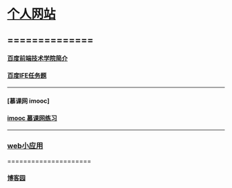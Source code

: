 # [个人网站](http://taoqun.github.io/mypage/)
==============
-----------  
#### [百度前端技术学院简介](http://ife.baidu.com/)  
#### [百度IFE任务题](http://taoqun.github.io/mypage/baidu_ife/index/index.html)
------------
#### [慕课网 imooc]
#### [imooc 慕课网练习](http://taoqun.github.io/mypage/imooc/imooc.html)
--------------
### [web小应用](http://taoqun.github.io/mypage/practice/calculator\index.html)
=====================
#### [博客园](http://www.cnblogs.com/taoquns/)
